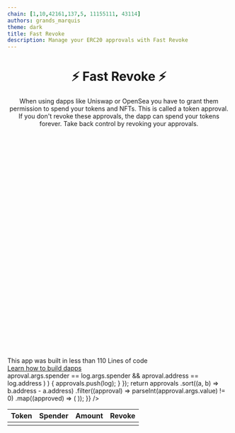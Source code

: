 ```yaml
---
chain: [1,10,42161,137,5, 11155111, 43114]
authors: grands_marquis
theme: dark
title: Fast Revoke
description: Manage your ERC20 approvals with Fast Revoke
---
```


<div class="p-10">
  <center>
    <h1>⚡ Fast Revoke ⚡</h1>
    <p>
      When using dapps like Uniswap or OpenSea you have to grant them permission
      to spend your tokens and NFTs. This is called a token approval. If you
      don't revoke these approvals, the dapp can spend your tokens forever. Take
      back control by revoking your approvals.
    </p>
  </center>
  <div class="mt-10 alert">
    <svg
      xmlns="http://www.w3.org/2000/svg"
      fill="none"
      viewBox="0 0 24 24"
      class="stroke-info shrink-0 w-6 h-6"
    >
      <path
        stroke-linecap="round"
        stroke-linejoin="round"
        stroke-width="2"
        d="M13 16h-1v-4h-1m1-4h.01M21 12a9 9 0 11-18 0 9 9 0 0118 0z"
      ></path>
    </svg>
    <span>This app was built in less than 110 Lines of code</span>
    <div>
      <a href="https://docs.fastdapp.xyz/docs/tutorials/getting_started" class="btn btn-sm btn-primary">
        Learn how to build dapps
      </a>
    </div>
  </div>
  <PleaseConnect>
    <div class="overflow-x-auto">
      <table class="table">
        <thead>
          <tr>
            <th>Token</th>
            <th>Spender</th>
            <th>Amount</th>
            <th>Revoke</th>
          </tr>
        </thead>
        <tbody>
          <Events
            address={null}
            abi={ABIs.ERC20}
            eventName="Approval"
            args={[userAddress]}
            render={function (logs) {
              approvals = [];
              logs.reverse().forEach(function (log) {
                if (
                  log.args.value != null &&
                  !approvals.find(
                    (aproval) =>
                      aproval.args.spender == log.args.spender &&
                      aproval.address == log.address
                  )
                ) {
                  approvals.push(log);
                }
              });
              return approvals
                .sort((a, b) => b.address - a.address)
                .filter((approval) => parseInt(approval.args.value) != 0)
                .map((approved) => (
                  <tr>
                    <td>
                      <TokenName token={approved.address} />
                    </td>
                    <td>
                      <AddressDisplay address={approved.args.spender} />
                    </td>
                    <td>
                      <TokenAmount
                        token={approved.address}
                        amount={approved.args.value}
                      />
                    </td>
                    <td>
                      <ContractWrite
                        address={approved.address}
                        abi={[
                          {
                            inputs: [
                              {
                                internalType: "address",
                                name: "spender",
                                type: "address",
                                hidden: true,
                              },
                              {
                                internalType: "uint256",
                                name: "amount",
                                type: "uint256",
                                hidden: true,
                              },
                            ],
                            name: "approve",
                            outputs: [
                              {
                                internalType: "bool",
                                name: "",
                                type: "bool",
                              },
                            ],
                            stateMutability: "nonpayable",
                            type: "function",
                          },
                        ]}
                        functionName="approve"
                        buttonText="Revoke"
                        args={[approved.args.spender, 0]}
                      />
                    </td>
                  </tr>
                ));
            }}
          />
        </tbody>
      </table>
    </div>
  </PleaseConnect>
</div>
